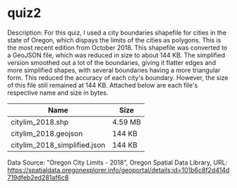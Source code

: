 # quiz2

Description: For this quiz, I used a city boundaries shapefile for cities in the state of Oregon, which dispays the limits of the cities as polygons. This is the most recent edition from October 2018. This shapefile was converted to a GeoJSON file, which was reduced in size to about 144 KB. The simplified version smoothed out a lot of the boundaries, giving it flatter edges and more simplified shapes, with several boundaries having a more triangular form. This reduced the accuracy of each city's boundary. However, the size of this file still remained at 144 KB. Attached below are each file's respective name and size in bytes.

Name | Size
------|------
citylim_2018.shp              | 4.59 MB
citylim_2018.geojson          | 144 KB
citylim_2018_simplified.json  | 144 KB

Data Source: "Oregon City Limits - 2018", Oregon Spatial Data Library, URL: https://spatialdata.oregonexplorer.info/geoportal/details;id=101b6c8f2d414d719dfeb2ed281af6c8 
